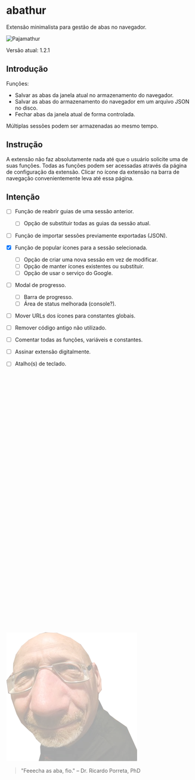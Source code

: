 # abathur

Extensão minimalista para gestão de abas no navegador.

![Pajamathur](https://bnetcmsus-a.akamaihd.net/cms/content_folder_media/VKPXO93SMGWH1396295389771.gif)

Versão atual: 1.2.1

## Introdução

Funções:

* Salvar as abas da janela atual no armazenamento do navegador.
* Salvar as abas do armazenamento do navegador em um arquivo JSON no disco.
* Fechar abas da janela atual de forma controlada.

Múltiplas sessões podem ser armazenadas ao mesmo tempo.

## Instrução

A extensão não faz absolutamente nada até que o usuário solicite uma de suas funções. Todas as funções podem ser acessadas através da página de configuração da extensão. Clicar no ícone da extensão na barra de navegação convenientemente leva até essa página.

## Intenção

- [ ] Função de reabrir guias de uma sessão anterior.
  - [ ] Opção de substituir todas as guias da sessão atual.
- [ ] Função de importar sessões previamente exportadas (JSON).
- [x] Função de popular ícones para a sessão selecionada.
  - [ ] Opção de criar uma nova sessão em vez de modificar.
  - [ ] Opção de manter ícones existentes ou substituir.
  - [ ] Opção de usar o serviço do Google.
- [ ] Modal de progresso.
    - [ ] Barra de progresso.
    - [ ] Área de status melhorada (console?).
- [ ] Mover URLs dos ícones para constantes globais.
- [ ] Remover código antigo não utilizado.
- [ ] Comentar todas as funções, variáveis e constantes.
- [ ] Assinar extensão digitalmente.
- [ ] Atalho(s) de teclado.




















<br><br><br><br><br><br><br><br><br><br>
<br><br><br><br><br><br><br><br><br><br>
<br><br><br><br><br><br><br><br><br><br>
<br><br><br><br><br><br><br><br><br><br>

![Porreta](assets/watermark.png)

> "Feeecha as aba, fio."
> – Dr. Ricardo Porreta, PhD
